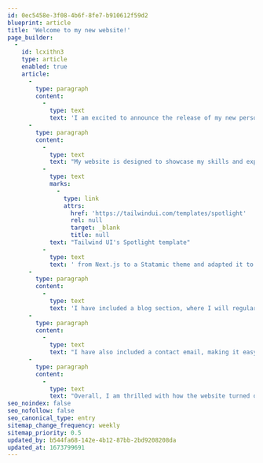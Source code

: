 ```yaml
---
id: 0ec5458e-3f08-4b6f-8fe7-b910612f59d2
blueprint: article
title: 'Welcome to my new website!'
page_builder:
  -
    id: lcxithn3
    type: article
    enabled: true
    article:
      -
        type: paragraph
        content:
          -
            type: text
            text: 'I am excited to announce the release of my new personal website. After working on it for a while, I am proud to share my renewed online presence with the world finally.'
      -
        type: paragraph
        content:
          -
            type: text
            text: "My website is designed to showcase my skills and experiences, as well as provide a platform for me to share my thoughts and ideas. To get the website up and running as soon as possible, I've converted "
          -
            type: text
            marks:
              -
                type: link
                attrs:
                  href: 'https://tailwindui.com/templates/spotlight'
                  rel: null
                  target: _blank
                  title: null
            text: "Tailwind UI's Spotlight template"
          -
            type: text
            text: ' from Next.js to a Statamic theme and adapted it to my needs.'
      -
        type: paragraph
        content:
          -
            type: text
            text: 'I have included a blog section, where I will regularly share my thoughts and insights on various topics.'
      -
        type: paragraph
        content:
          -
            type: text
            text: "I have also included a contact email, making it easy for anyone to contact me. Whether you're interested in working together or just want to say hello, I would love to hear from you."
      -
        type: paragraph
        content:
          -
            type: text
            text: "Overall, I am thrilled with how the website turned out and I can't wait for everyone to check it out. So please, look around and let me know what you think. And be sure to check back often as I will be updating the site regularly with new content."
seo_noindex: false
seo_nofollow: false
seo_canonical_type: entry
sitemap_change_frequency: weekly
sitemap_priority: 0.5
updated_by: b544fa68-142e-4b12-87bb-2bd9208208da
updated_at: 1673799691
---
```

